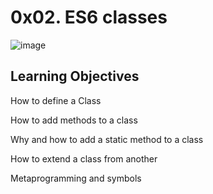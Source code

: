 # 0x02. ES6 classes
![image](https://github.com/user-attachments/assets/eff30600-a188-4b25-912b-1dd643d01584)

## Learning Objectives

How to define a Class

How to add methods to a class

Why and how to add a static method to a class

How to extend a class from another

Metaprogramming and symbols